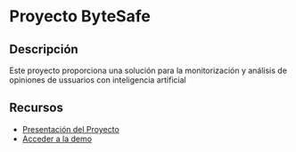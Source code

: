 # Proyecto ByteSafe

## Descripción
Este proyecto proporciona una solución para la monitorización y análisis de opiniones de ussuarios con inteligencia artificial

## Recursos
- [Presentación del Proyecto](https://www.figma.com/proto/U2oBfO2dY4PhfzEsCojcGZ/Untitled?page-id=0%3A1&node-id=6-253&viewport=479%2C427%2C0.18&t=fRYPWvnVMYi25aMy-1&scaling=contain&content-scaling=fixed )  
- [Acceder a la demo](https://byte-safe.vercel.app/)


